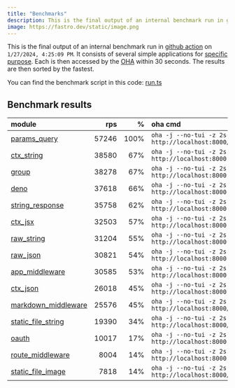 ```yaml
---
title: "Benchmarks"
description: This is the final output of an internal benchmark run in github action
image: https://fastro.dev/static/image.png
---
```


This is the final output of an internal benchmark run in [github action](https://github.com/fastrodev/fastro/actions) on `1/27/2024, 4:25:09 PM`. It consists of several simple applications for [specific purpose](https://github.com/fastrodev/fastro/blob/main/deno.json). Each is then accessed by the [OHA](https://github.com/hatoo/oha) within 30 seconds. The results are then sorted by the fastest.

You can find the benchmark script in this code: [run.ts](https://github.com/fastrodev/fastro/blob/main/bench/run.ts)

## Benchmark results


| module                                                                                               |   rps |    % | oha cmd                                                           |
| :--------------------------------------------------------------------------------------------------- | ----: | ---: | :---------------------------------------------------------------- |
| [params_query](https://github.com/fastrodev/fastro/blob/main/examples/params_query.ts)               | 57246 | 100% | `oha -j --no-tui -z 2s http://localhost:8000/agus?title=lead`     |
| [ctx_string](https://github.com/fastrodev/fastro/blob/main/examples/ctx_string.ts)                   | 38580 |  67% | `oha -j --no-tui -z 2s http://localhost:8000`                     |
| [group](https://github.com/fastrodev/fastro/blob/main/examples/group.ts)                             | 38278 |  67% | `oha -j --no-tui -z 2s http://localhost:8000`                     |
| [deno](https://github.com/fastrodev/fastro/blob/main/examples/deno.ts)                               | 37618 |  66% | `oha -j --no-tui -z 2s http://localhost:8000`                     |
| [string_response](https://github.com/fastrodev/fastro/blob/main/examples/string_response.ts)         | 35758 |  62% | `oha -j --no-tui -z 2s http://localhost:8000`                     |
| [ctx_jsx](https://github.com/fastrodev/fastro/blob/main/examples/ctx_jsx.tsx)                        | 32503 |  57% | `oha -j --no-tui -z 2s http://localhost:8000`                     |
| [raw_string](https://github.com/fastrodev/fastro/blob/main/examples/raw_string.ts)                   | 31204 |  55% | `oha -j --no-tui -z 2s http://localhost:8000`                     |
| [raw_json](https://github.com/fastrodev/fastro/blob/main/examples/raw_json.ts)                       | 30821 |  54% | `oha -j --no-tui -z 2s http://localhost:8000`                     |
| [app_middleware](https://github.com/fastrodev/fastro/blob/main/examples/app_middleware.ts)           | 30585 |  53% | `oha -j --no-tui -z 2s http://localhost:8000`                     |
| [ctx_json](https://github.com/fastrodev/fastro/blob/main/examples/ctx_json.ts)                       | 26018 |  45% | `oha -j --no-tui -z 2s http://localhost:8000`                     |
| [markdown_middleware](https://github.com/fastrodev/fastro/blob/main/examples/markdown_middleware.ts) | 25576 |  45% | `oha -j --no-tui -z 2s http://localhost:8000/blog/hello`          |
| [static_file_string](https://github.com/fastrodev/fastro/blob/main/examples/static_file_string.ts)   | 19390 |  34% | `oha -j --no-tui -z 2s http://localhost:8000/static/tailwind.css` |
| [oauth](https://github.com/fastrodev/fastro/blob/main/examples/oauth.ts)                             | 10017 |  17% | `oha -j --no-tui -z 2s http://localhost:8000`                     |
| [route_middleware](https://github.com/fastrodev/fastro/blob/main/examples/route_middleware.ts)       |  8004 |  14% | `oha -j --no-tui -z 2s http://localhost:8000`                     |
| [static_file_image](https://github.com/fastrodev/fastro/blob/main/examples/static_file_image.ts)     |  7818 |  14% | `oha -j --no-tui -z 2s http://localhost:8000/static/favicon.ico`  |
